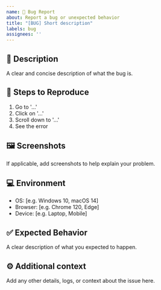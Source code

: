 ```yaml
---
name: 🐞 Bug Report
about: Report a bug or unexpected behavior
title: "[BUG] Short description"
labels: bug
assignees: ''
---
```


## 🐛 Description
A clear and concise description of what the bug is.

## 🔁 Steps to Reproduce
1. Go to '...'
2. Click on '...'
3. Scroll down to '...'
4. See the error

## 🖼️ Screenshots
If applicable, add screenshots to help explain your problem.

## 💻 Environment
- OS: [e.g. Windows 10, macOS 14]
- Browser: [e.g. Chrome 120, Edge]
- Device: [e.g. Laptop, Mobile]

## ✅ Expected Behavior
A clear description of what you expected to happen.

## ⚙️ Additional context
Add any other details, logs, or context about the issue here.
